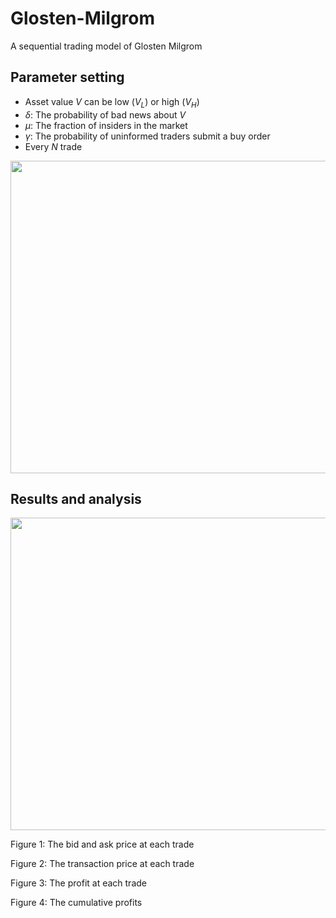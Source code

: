 # Glosten-Milgrom
A sequential trading model of Glosten Milgrom

## Parameter setting
- Asset value $V$ can be low ($V_L$) or high ($V_H$)
- $\delta$: The probability of bad news about $V$
- $\mu$: The fraction of insiders in the market
- $\gamma$: The probability of uninformed traders submit a buy order
- Every $N$ trade

<img src="https://imgur.com/AaLAgKg.png" width="700" height="500">

## Results and analysis
<img src="https://imgur.com/JWxP50c.png" width="700" height="500">

Figure 1: The bid and ask price at each trade

Figure 2: The transaction price at each trade

Figure 3: The profit at each trade

Figure 4: The cumulative profits
